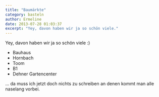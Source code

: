 ```yaml
---
title: "Baumärkte"
category: basteln
author: Ermeline
date: 2013-07-28 01:03:37
excerpt: "Yey, davon haben wir ja so schön viele."
---
```


Yey, davon haben wir ja so schön viele :)

-   Bauhaus
-   Hornbach
-   Toom
-   B1
-   Dehner Gartencenter

... da muss ich jetzt doch nichts zu schreiben an denen kommt man alle naselang vorbei.
